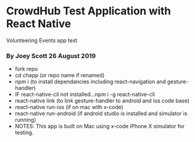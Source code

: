 # CrowdHub Test Application with React Native
Volunteering Events app test
### By Joey Scott 26 August 2019
- fork repo
- cd chapp (or repo name if renamed)
- npm i (to install dependancies including react-navigation and gesture-handler)
- IF react-native-cli not installed...npm i -g react-native-cli
- react-native link (to link gesture-handler to android and ios code base)
- react-native run-ios (if on mac with x-code)
- react-native run-android (if android studio is installed and simulator is running)
- NOTES:  This app is built on Mac using x-code iPhone X simulator for testing.
